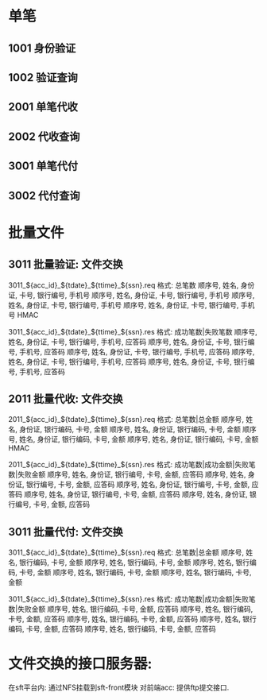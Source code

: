 # 单笔
## 1001   身份验证
## 1002   验证查询

## 2001   单笔代收
## 2002   代收查询

## 3001   单笔代付
## 3002   代付查询

# 批量文件
## 3011 批量验证: 文件交换
3011_${acc_id}_${tdate}_${ttime}_${ssn}.req
格式:
总笔数
顺序号, 姓名, 身份证, 卡号, 银行编号, 手机号
顺序号, 姓名, 身份证, 卡号, 银行编号, 手机号
顺序号, 姓名, 身份证, 卡号, 银行编号, 手机号
顺序号, 姓名, 身份证, 卡号, 银行编号, 手机号
HMAC

3011_${acc_id}_${tdate}_${ttime}_${ssn}.res
格式:
成功笔数|失败笔数
顺序号, 姓名, 身份证, 卡号, 银行编号, 手机号, 应答码
顺序号, 姓名, 身份证, 卡号, 银行编号, 手机号, 应答码
顺序号, 姓名, 身份证, 卡号, 银行编号, 手机号, 应答码
顺序号, 姓名, 身份证, 卡号, 银行编号, 手机号, 应答码
顺序号, 姓名, 身份证, 卡号, 银行编号, 手机号, 应答码

## 2011 批量代收: 文件交换
2011_${acc_id}_${tdate}_${ttime}_${ssn}.req
格式:
总笔数|总金额
顺序号, 姓名, 身份证, 银行编码, 卡号, 金额
顺序号, 姓名, 身份证, 银行编码, 卡号, 金额
顺序号, 姓名, 身份证, 银行编码, 卡号, 金额
顺序号, 姓名, 身份证, 银行编码, 卡号, 金额
HMAC

2011_${acc_id}_${tdate}_${ttime}_${ssn}.res
格式:
成功笔数|成功金额|失败笔数|失败金额
顺序号, 姓名, 身份证, 银行编号, 卡号, 金额, 应答码
顺序号, 姓名, 身份证, 银行编号, 卡号, 金额, 应答码
顺序号, 姓名, 身份证, 银行编号, 卡号, 金额, 应答码
顺序号, 姓名, 身份证, 银行编号, 卡号, 金额, 应答码
顺序号, 姓名, 身份证, 银行编号, 卡号, 金额, 应答码

## 3011 批量代付: 文件交换
3011_${acc_id}_${tdate}_${ttime}_${ssn}.req
格式:
总笔数|总金额
顺序号, 姓名, 银行编码, 卡号, 金额
顺序号, 姓名, 银行编码, 卡号, 金额
顺序号, 姓名, 银行编码, 卡号, 金额
顺序号, 姓名, 银行编码, 卡号, 金额
顺序号, 姓名, 银行编码, 卡号, 金额

3011_${acc_id}_${tdate}_${ttime}_${ssn}.res
格式:
成功笔数|成功金额|失败笔数|失败金额
顺序号, 姓名, 银行编码, 卡号, 金额, 应答码
顺序号, 姓名, 银行编码, 卡号, 金额, 应答码
顺序号, 姓名, 银行编码, 卡号, 金额, 应答码
顺序号, 姓名, 银行编码, 卡号, 金额, 应答码
顺序号, 姓名, 银行编码, 卡号, 金额, 应答码

# 文件交换的接口服务器:
在sft平台内: 通过NFS挂载到sft-front模块
对前端acc: 提供ftp提交接口.
